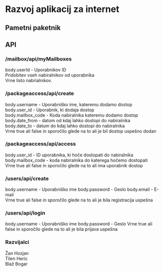# Razvoj aplikacij za internet
## Pametni paketnik



## API

### /mailbox/api/myMailboxes

body.userId - Uporabnikov ID  
Pridobitev vseh nabiralnikov od uporabnika  
Vrne listo nabrialnikov.

### /packageaccess/api/create
body.username - Uporabniško ime, kateremu dodamo dostop  
body.user_id - Uporabnik, ki dodaja dostop  
body.mailbox_code - Koda nabiralnika kateremu dodamo dostop  
body.date_from - datom od kdaj lahko dostopi do nabiralnika  
body.date_to - datum do kdaj lahko dostopi do nabiralnika  
Vrne true ali false in sporočilo glede na to ali je bil dostop uspešno dodan

### /packageaccess/api/access
body.user_id - ID uporabnika, ki hoče dostopati do nabiralnika  
body.mailbox_code - koda nabiralnika do katerega hočemo dostopati  
Vrne true ali false in sporočilo glede na to ali ima uporabnik dostop

### /users/api/create
body.username - Uporabniško ime
body.password - Geslo
body.email - E-mail  
Vrne true ali false in sporočilo glede na to ali je bila registracija uspešna

### /users/api/login
body.username - Uporabniško ime
body.password - Geslo
Vrne true ali false in sporočilo glede na to ali je bila prijava uspešna

### Razvijalci
Žan Hozjan  
Tilen Heric  
Blaž Bogar  